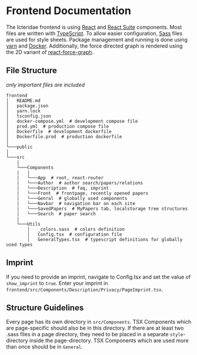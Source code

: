 

# Frontend Documentation

The Icteridae frontend is using [React](https://reactjs.org/) and [React Suite](https://rsuitejs.com/) components. Most files are written with [TypeScript](https://www.typescriptlang.org/). To allow easier configuration, [Sass](https://sass-lang.com/) files are used for style sheets. Package management and running is done using [yarn](https://yarnpkg.com/) and [Docker](https://www.docker.com/). Additionally, the force directed graph is rendered using the 2D variant of [react-force-graph](https://github.com/vasturiano/react-force-graph).

## File Structure
*only important files are included*
```
frontend
│   README.md
│   package.json
│   yarn.lock
│   tsconfig.json
│   docker-compose.yml  # development compose file
│   prod.yml  # production compose file
│   Dockerfile  # development dockerfile
│   Dockerfile.prod  # production dockerfile   
│
└───public
│   
└───src
    |
    └───Components
    |   |
    |   └───App  # root, react-router
    |   └───Author  # author search/papers/relations
    |   └───Description  # faq, imprint 
    |   └───Front  # frontpage, recently opened papers
    |   └───Genral  # globally used components
    |   └───Navbar  # navigation bar on each site
    |   └───SavedPapers  # MyPapers tab, localstorage tree structures
    |   └───Search  # paper search
    |   
    └───Utils
        │   _colors.sass  # colors definition
        |   Config.tsx  # configuration file
        │   GeneralTypes.tsx  # typescript definitions for globally used types

```



## Imprint
If you need to provide an imprint, navigate to Config.tsx and set the value of `show_imprint` to `true`. Enter your imprint in `frontend/src/Components/Description/Privacy/PageImprint.tsx`.


## Structure Guidelines

Every page has its own directory in `src/Components`. TSX Components which are page-specific should also be in this directory. If there are at least two .sass files in a page directory, they need to be placed in a separate `style`-directory inside the page-directory. TSX Components which are used more than once should be in `General`. 
